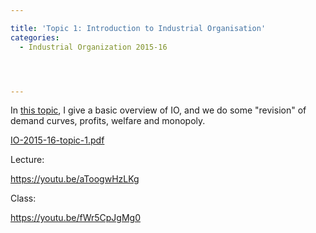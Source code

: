 ```yaml
---

title: 'Topic 1: Introduction to Industrial Organisation'
categories:
  - Industrial Organization 2015-16




---
```

In <a href="https://www.tholden.org/wp-content/uploads/2016/02/IO-2015-16-topic-1.pdf">this topic</a>, I give a basic overview of IO, and we do some "revision" of demand curves, profits, welfare and monopoly.

<div class="PDFcontainer">
<div class="PDFelement"><object data="https://www.tholden.org/wp-content/uploads/2016/02/IO-2015-16-topic-1.pdf" type="application/pdf" width="100%" height="100%"><a href="https://www.tholden.org/wp-content/uploads/2016/02/IO-2015-16-topic-1.pdf">IO-2015-16-topic-1.pdf</a></object></div>
</div>

Lecture:

https://youtu.be/aToogwHzLKg

Class:

https://youtu.be/fWr5CpJgMg0